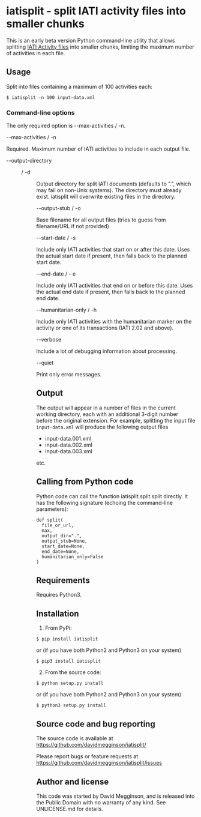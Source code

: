 # iatisplit - split IATI activity files into smaller chunks

This is an early beta version Python command-line utility that allows splitting [IATI Activity files](http://reference.iatistandard.org/activity-standard/overview/activity-file/) into smaller chunks, limiting the maximum number of activities in each file.

## Usage

Split into files containing a maximum of 100 activities each:

```
$ iatisplit -n 100 input-data.xml
```

### Command-line options

The only required option is --max-activities / -n.

--max-activities <num> / -n <num>

Required. Maximum number of IATI activities to include in each output file.
  
--output-directory <dir> / -d <dir>

Output directory for split IATI documents (defaults to ".", which may fail on non-Unix systems). The directory must already exist. iatisplit will overwrite existing files in the directory.
  
--output-stub <filename> / -o <filename>

Base filename for all output files (tries to guess from filename/URL if not provided)
  
--start-date <YYYY-MM-DD> / -s <YYYY-MM-DD>

Include only IATI activities that start on or after this date. Uses the actual start date if present, then falls back to the planned start date.
  
--end-date <YYYY-MM-DD> / - e <YYYY-MM-DD>

Include only IATI activities that end on or before this date. Uses the actual end date if present, then falls back to the planned end date.
  
--humanitarian-only / -h

Include only IATI activities with the humanitarian marker on the activity or one of its transactions (IATI 2.02 and above).
  
--verbose

Include a lot of debugging information about processing.
  
--quiet

Print only error messages.
  

## Output

The output will appear in a number of files in the current working directory, each with an additional 3-digit number before the original extension. For example, splitting the input file ``input-data.xml`` will produce the following output files

* input-data.001.xml
* input-data.002.xml
* input-data.003.xml

etc.


## Calling from Python code

Python code can call the function iatisplit.split.split directly. It
has the following signature (echoing the command-line parameters):

```
def split(
  file_or_url, 
  max, 
  output_dir=".", 
  output_stub=None, 
  start_date=None, 
  end_date=None, 
  humanitarian_only=False
)
```


## Requirements

Requires Python3.


## Installation

1. From PyPi:

```
$ pip install iatisplit
```

or (if you have both Python2 and Python3 on your system)

```
$ pip3 install iatisplit
```

2. From the source code:

```
$ python setup.py install
```

or (if you have both Python2 and Python3 on your system)

```
$ python3 setup.py install
```


## Source code and bug reporting

The source code is available at https://github.com/davidmegginson/iatisplit/

Please report bugs or feature requests at https://github.com/davidmegginson/iatisplit/issues


## Author and license

This code was started by David Megginson, and is released into the Public Domain with no warranty of any kind. See UNLICENSE.md for details.


